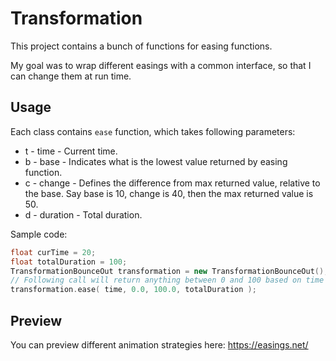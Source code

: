 
# Transformation

This project contains a bunch of functions for easing functions.

My goal was to wrap different easings with a common interface, so that I can change them at run time.

## Usage

Each class contains `ease` function, which takes following parameters:

* t - time - Current time.
* b - base - Indicates what is the lowest value returned by easing function.
* c - change - Defines the difference from max returned value, relative to the base. Say base is 10, change is 40, then the max returned value is 50.
* d - duration - Total duration.

Sample code:

```cpp
float curTime = 20;
float totalDuration = 100;
TransformationBounceOut transformation = new TransformationBounceOut();
// Following call will return anything between 0 and 100 based on time and totalDuration.
transformation.ease( time, 0.0, 100.0, totalDuration );
```

## Preview

You can preview different animation strategies here: https://easings.net/